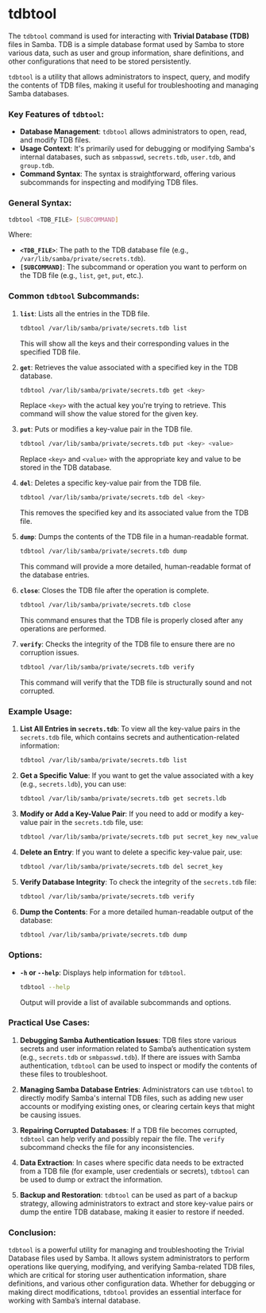 # tdbtool

The `tdbtool` command is used for interacting with **Trivial Database (TDB)** files in Samba. TDB is a simple database format used by Samba to store various data, such as user and group information, share definitions, and other configurations that need to be stored persistently. 

`tdbtool` is a utility that allows administrators to inspect, query, and modify the contents of TDB files, making it useful for troubleshooting and managing Samba databases.

### Key Features of `tdbtool`:
- **Database Management**: `tdbtool` allows administrators to open, read, and modify TDB files.
- **Usage Context**: It's primarily used for debugging or modifying Samba's internal databases, such as `smbpasswd`, `secrets.tdb`, `user.tdb`, and `group.tdb`.
- **Command Syntax**: The syntax is straightforward, offering various subcommands for inspecting and modifying TDB files.

### General Syntax:
```bash
tdbtool <TDB_FILE> [SUBCOMMAND]
```
Where:
- **`<TDB_FILE>`**: The path to the TDB database file (e.g., `/var/lib/samba/private/secrets.tdb`).
- **`[SUBCOMMAND]`**: The subcommand or operation you want to perform on the TDB file (e.g., `list`, `get`, `put`, etc.).

### Common `tdbtool` Subcommands:
1. **`list`**: Lists all the entries in the TDB file.
   ```bash
   tdbtool /var/lib/samba/private/secrets.tdb list
   ```
   This will show all the keys and their corresponding values in the specified TDB file.

2. **`get`**: Retrieves the value associated with a specified key in the TDB database.
   ```bash
   tdbtool /var/lib/samba/private/secrets.tdb get <key>
   ```
   Replace `<key>` with the actual key you're trying to retrieve. This command will show the value stored for the given key.

3. **`put`**: Puts or modifies a key-value pair in the TDB file.
   ```bash
   tdbtool /var/lib/samba/private/secrets.tdb put <key> <value>
   ```
   Replace `<key>` and `<value>` with the appropriate key and value to be stored in the TDB database.

4. **`del`**: Deletes a specific key-value pair from the TDB file.
   ```bash
   tdbtool /var/lib/samba/private/secrets.tdb del <key>
   ```
   This removes the specified key and its associated value from the TDB file.

5. **`dump`**: Dumps the contents of the TDB file in a human-readable format.
   ```bash
   tdbtool /var/lib/samba/private/secrets.tdb dump
   ```
   This command will provide a more detailed, human-readable format of the database entries.

6. **`close`**: Closes the TDB file after the operation is complete.
   ```bash
   tdbtool /var/lib/samba/private/secrets.tdb close
   ```
   This command ensures that the TDB file is properly closed after any operations are performed.

7. **`verify`**: Checks the integrity of the TDB file to ensure there are no corruption issues.
   ```bash
   tdbtool /var/lib/samba/private/secrets.tdb verify
   ```
   This command will verify that the TDB file is structurally sound and not corrupted.

### Example Usage:

1. **List All Entries in `secrets.tdb`**:
   To view all the key-value pairs in the `secrets.tdb` file, which contains secrets and authentication-related information:
   ```bash
   tdbtool /var/lib/samba/private/secrets.tdb list
   ```

2. **Get a Specific Value**:
   If you want to get the value associated with a key (e.g., `secrets.ldb`), you can use:
   ```bash
   tdbtool /var/lib/samba/private/secrets.tdb get secrets.ldb
   ```

3. **Modify or Add a Key-Value Pair**:
   If you need to add or modify a key-value pair in the `secrets.tdb` file, use:
   ```bash
   tdbtool /var/lib/samba/private/secrets.tdb put secret_key new_value
   ```

4. **Delete an Entry**:
   If you want to delete a specific key-value pair, use:
   ```bash
   tdbtool /var/lib/samba/private/secrets.tdb del secret_key
   ```

5. **Verify Database Integrity**:
   To check the integrity of the `secrets.tdb` file:
   ```bash
   tdbtool /var/lib/samba/private/secrets.tdb verify
   ```

6. **Dump the Contents**:
   For a more detailed human-readable output of the database:
   ```bash
   tdbtool /var/lib/samba/private/secrets.tdb dump
   ```

### Options:
- **`-h` or `--help`**: Displays help information for `tdbtool`.
   ```bash
   tdbtool --help
   ```
   Output will provide a list of available subcommands and options.

### Practical Use Cases:

1. **Debugging Samba Authentication Issues**:
   TDB files store various secrets and user information related to Samba’s authentication system (e.g., `secrets.tdb` or `smbpasswd.tdb`). If there are issues with Samba authentication, `tdbtool` can be used to inspect or modify the contents of these files to troubleshoot.

2. **Managing Samba Database Entries**:
   Administrators can use `tdbtool` to directly modify Samba's internal TDB files, such as adding new user accounts or modifying existing ones, or clearing certain keys that might be causing issues.

3. **Repairing Corrupted Databases**:
   If a TDB file becomes corrupted, `tdbtool` can help verify and possibly repair the file. The `verify` subcommand checks the file for any inconsistencies.

4. **Data Extraction**:
   In cases where specific data needs to be extracted from a TDB file (for example, user credentials or secrets), `tdbtool` can be used to dump or extract the information.

5. **Backup and Restoration**:
   `tdbtool` can be used as part of a backup strategy, allowing administrators to extract and store key-value pairs or dump the entire TDB database, making it easier to restore if needed.

### Conclusion:
`tdbtool` is a powerful utility for managing and troubleshooting the Trivial Database files used by Samba. It allows system administrators to perform operations like querying, modifying, and verifying Samba-related TDB files, which are critical for storing user authentication information, share definitions, and various other configuration data. Whether for debugging or making direct modifications, `tdbtool` provides an essential interface for working with Samba’s internal database.
